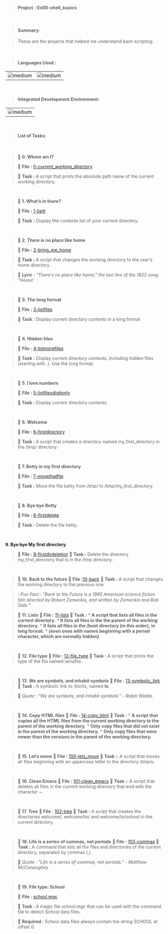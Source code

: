 > <h4>Project : 0x00-shell_basics</h4>

<br>

> <h4>Summary: </h4>

>These are the projects that helped me understand bash scripting.

<br>

> <h4>Languages Used : </h4>

<table>
  <tr>
    <td><img alt="medium" src="https://img.shields.io/badge/Shell_Script-121011?style=for-the-badge&logo=gnu-bash&logoColor=white"></td>
    <td><img alt="medium" src="https://img.shields.io/badge/Markdown-000000?style=for-the-badge&logo=markdown&logoColor=white"></td>
  </tr>
</table>

<br>

> <h4>Integrated Development Environment:</h4>

<table>
  <tr>
<td><img alt="medium" src="https://img.shields.io/badge/Emacs-%237F5AB6.svg?&style=for-the-badge&logo=gnu-emacs&logoColor=white"></td>
  </tr>
</table>

<br>

> <h4>List of Tasks:</h4>

<br>

> 📁 **0. Where am I?**

> 💾 **File :** [0-current_working_directory](./0-current_working_directory)

> 📑 **Task :** A script that prints the absolute path name of the current working directory.
 
<br>

> 📁 **1. What’s in there?**

> 💾 **File :** [1-listit](./1-listit)

> 📑 **Task :** Display the contents list of your current directory.

<br>  
 
> 📁 **2. There is no place like home**

> 💾 **File :** [2-bring_me_home](./2-bring_me_home)

> 📑 **Task :** A script that changes the working directory to the user’s home directory.

> 🎵 **Lyric :** *"There's no place like home," the last line of the 1822 song "Home!*

<br>
   
> 📁 **3. The long format**

> 💾 **File :** [3-listfiles](./3-listfiles)

> 📑 **Task :** Display current directory contents in a long format

<br> 
 
> 📁 **4. Hidden files**

> 💾 **File :** [4-listmorefiles](./4-listmorefiles)

> 📑 **Task :** Display current directory contents, including hidden files (starting with .). Use the long format.

<br>   
   
> 📁 **5. I love numbers**

> 💾 **File :** [5-listfilesdigitonly](./5-listfilesdigitonly)

> 📑 **Task :** Display current directory contents.

<br> 
 
> 📁 **6. Welcome**

> 💾 **File :** [6-firstdirectory](./6-firstdirectory)

> 📑 **Task :** A script that creates a directory named my_first_directory in the /tmp/ directory.

<br>   
   
> 📁 **7. Betty in my first directory**

> 💾 **File :** [7-movethatfile](./7-movethatfile)

> 📑 **Task :** Move the file betty from /tmp/ to /tmp/my_first_directory.

<br> 
 
> 📁 **8. Bye bye Betty**
> 
> 💾 **File :** [8-firstdelete](./8-firstdelete)
> 
> 📑 **Task :** Delete the file betty.
> 
<br>    
    
**9. Bye bye My first directory**
> 💾 **File :** [9-firstdirdeletion](./9-firstdirdeletion)
> 📑 **Task :** Delete the directory my_first_directory that is in the /tmp directory.
<br> 
 
> 📁 **10. Back to the future**
> 💾 **File :**[10-back](./10-back)
> 📑 **Task :** A script that changes the working directory to the previous one.

> 💡*Fun Fact : "Back to the Future is a 1985 American science fiction film directed by Robert Zemeckis, and written by Zemeckis and Bob Gale."*
 
> 📁 **11. Lists**
> 💾 **File :** [11-lists](./11-lists)
> 📑 **Task :** 
    * **A script that lists all files in the current directory.**
    * **It lists all files in the the parent of the working directory.**
    * **It lists all files in the /boot directory (in this order), in long format.**
    * **(even ones with names beginning with a period character, which are normally hidden)** 
<br> 
 
> 📁 **12. File type**
> 💾 **File :** [12-file_type](./12-file_type)
> 📑 **Task :** A script that prints the type of the file named iamafile.
<br>  
  
> 📁 **13. We are symbols, and inhabit symbols**
> 💾 **File :** [13-symbolic_link](./13-symbolic_link)
> 📑 **Task :** A symbolic link to /bin/ls, named __ls__.
  
  
> 💬 *Quote : "We are symbols, and inhabit symbols." - Ralph Waldo.*
<br> 
 
> 📁 **14. Copy HTML files**
> 💾 **File :** [14-copy_html](./14-copy_html)
> 📑 **Task :**
    * **A script that copies all the HTML files from the current working directory to the parent of the working directory.**
    * **Only copy files that did not exist in the parent of the working directory.**
    * **Only copy files that were newer than the versions in the parent of the working directory.**
<br>   
   
> 📁 **15. Let’s move**
> 💾 **File :** [100-lets_move](./100-lets_move)
> 📑 **Task :**: A script that moves all files beginning with an uppercase letter to the directory /tmp/u.
<br> 
 
> 📁 **16. Clean Emacs**
> 💾 **File :** [101-clean_emacs](./101-clean_emacs)
> 📑 **Task :**: A script that deletes all files in the current working directory that end with the character ~.
<br>  
  
> 📁 **17. Tree**
> 💾 **File :** [102-tree](./102-tree)
> 📑 **Task :** A script that creates the directories welcome/, welcome/to/ and welcome/to/school in the current directory.
<br> 
 
> 📁 **18. Life is a series of commas, not periods**
> 💾 **File :** [103-commas](./103-commas)
> 📑 **Task :** A command that lists all the files and directories of the current directory, separated by commas (,).
  
> 💬 *Quote : "Life is a series of commas, not periods." - Matthew McConaughey*
<br>  
  
> 📁 **19. File type: School**

> 💾 **File :** [school.mgc](./school.mgc)

> 📑 **Task :** A magic file school.mgc that can be used with the command file to detect School data files.

> 📝 **Required :** School data files always contain the string SCHOOL at offset 0.
